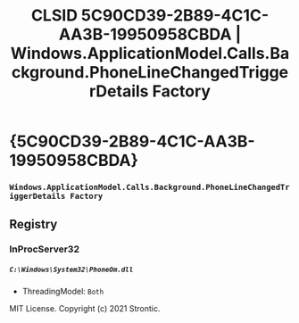 ﻿---
title: "CLSID 5C90CD39-2B89-4C1C-AA3B-19950958CBDA | Windows.ApplicationModel.Calls.Background.PhoneLineChangedTriggerDetails Factory"
excerpt: What is COM-Object CLSID 5C90CD39-2B89-4C1C-AA3B-19950958CBDA?
---

# {5C90CD39-2B89-4C1C-AA3B-19950958CBDA}

### `Windows.ApplicationModel.Calls.Background.PhoneLineChangedTriggerDetails Factory`

## Registry


### InProcServer32

##### `C:\Windows\System32\PhoneOm.dll`
* ThreadingModel: `Both`

MIT License. Copyright (c) 2021 Strontic.


